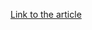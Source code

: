 [Link to the article](https://bi-zone.medium.com/breaking-down-cve-2024-38063-remote-exploitation-of-the-windows-kernel-bdae36f5f61d?source=rss-3882bedad280------2)
